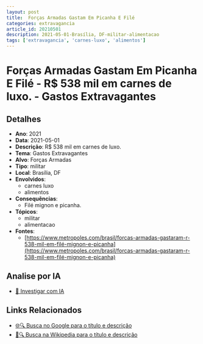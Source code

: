 ```yaml
---
layout: post
title:  Forças Armadas Gastam Em Picanha E Filé
categories: extravagancia
article_id: 20210501
description: 2021-05-01-Brasília, DF-militar-alimentacao
tags: ['extravagancia', 'carnes-luxo', 'alimentos']
---
```


# Forças Armadas Gastam Em Picanha E Filé - R$ 538 mil em carnes de luxo. - Gastos Extravagantes

## Detalhes
- **Ano**: 2021
- **Data**: 2021-05-01
- **Descrição**: R$ 538 mil em carnes de luxo.
- **Tema**: Gastos Extravagantes
- **Alvo**: Forças Armadas
- **Tipo**: militar
- **Local**: Brasília, DF
- **Envolvidos**:
  - carnes luxo
  - alimentos
- **Consequências**:
  - Filé mignon e picanha.
- **Tópicos**:
  - militar
  - alimentacao
- **Fontes**:
  - [https://www.metropoles.com/brasil/forcas-armadas-gastaram-r-538-mil-em-filé-mignon-e-picanha](https://www.metropoles.com/brasil/forcas-armadas-gastaram-r-538-mil-em-filé-mignon-e-picanha)

## Analise por IA
- [🤖 Investigar com IA](https://www.perplexity.ai/search?q=%22gastos%20estravagantes%20departamento%20p%C3%BAblico%20Brasil%22%20For%C3%A7as%20Armadas%20Gastam%20Em%20Picanha%20E%20Fil%C3%A9%20R%24%20538%20mil%20em%20carnes%20de%20luxo.%20Bras%C3%ADlia%2C%20DF%202021-05-01)

## Links Relacionados
- [🌐🔍 Busca no Google para o título e descrição](https://www.google.com/search?q=%22gastos%20estravagantes%20departamento%20p%C3%BAblico%20Brasil%22%20For%C3%A7as%20Armadas%20Gastam%20Em%20Picanha%20E%20Fil%C3%A9%20R%24%20538%20mil%20em%20carnes%20de%20luxo.%20Bras%C3%ADlia%2C%20DF%202021-05-01)
- [📖🔍 Busca na Wikipedia para o título e descrição](https://pt.wikipedia.org/w/index.php?search=%22gastos%20estravagantes%20departamento%20p%C3%BAblico%20Brasil%22%20For%C3%A7as%20Armadas%20Gastam%20Em%20Picanha%20E%20Fil%C3%A9%20R%24%20538%20mil%20em%20carnes%20de%20luxo.%20Bras%C3%ADlia%2C%20DF%202021-05-01)

